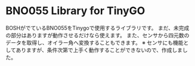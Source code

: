 # BNO055 Library for TinyGO
BOSHがでているBNO055をTinygoで使用するライブラリです。
まだ、未完成の部分はありますが動作させるだけなら使えます。
また、センサから四元数のデータを取得し、オイラー角へ変換することもできます。
※ センサにも機能としてありますが、条件次第で上手く動作することができないので、作成しました。 